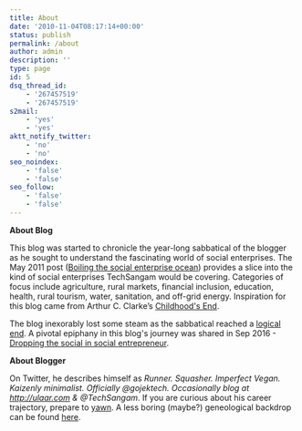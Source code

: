 ```yaml
---
title: About
date: '2010-11-04T08:17:14+00:00'
status: publish
permalink: /about
author: admin
description: ''
type: page
id: 5
dsq_thread_id:
    - '267457519'
    - '267457519'
s2mail:
    - 'yes'
    - 'yes'
aktt_notify_twitter:
    - 'no'
    - 'no'
seo_noindex:
    - 'false'
    - 'false'
seo_follow:
    - 'false'
    - 'false'
---
```


**About Blog**

This blog was started to chronicle the year-long sabbatical of the blogger as he sought to understand the fascinating world of social enterprises. The May 2011 post ([Boiling the social enterprise ocean](https://www.techsangam.com/2011/05/17/boiling-the-social-enterprise-ocean/)) provides a slice into the kind of social enterprises TechSangam would be covering. Categories of focus include agriculture, rural markets, financial inclusion, education, health, rural tourism, water, sanitation, and off-grid energy. Inspiration for this blog came from Arthur C. Clarke’s [Childhood's End](http://www.techsangam.com/2011/03/11/evolution-of-the-human-race-3/). 

The blog inexorably lost some steam as the sabbatical reached a [logical end](https://www.techsangam.com/2013/08/18/a-different-kind-of-indian-city/). A pivotal epiphany in this blog's journey was shared in Sep 2016 - [Dropping the social in social entrepreneur](https://www.techsangam.com/2016/09/07/dropping-the-social-in-social-entrepreneur/).

**About Blogger**

On Twitter, he describes himself as *Runner. Squasher. Imperfect Vegan. Kaizenly minimalist. Officially @gojektech. Occasionally blog at http://ulaar.com & @TechSangam*. If you are curious about his career trajectory, prepare to [yawn](https://www.linkedin.com/in/vishykuruganti/). A less boring (maybe?) geneological backdrop can be found [here](http://www.ulaar.com/2010/04/03/changing-mobility-of-four-generations-of-kurugantis/).



